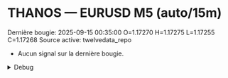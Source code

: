 # THANOS — EURUSD M5 (auto/15m)
Dernière bougie: 2025-09-15 00:35:00  O=1.17270  H=1.17275  L=1.17255  C=1.17268
Source active: twelvedata_repo

- Aucun signal sur la dernière bougie.

<details><summary>Debug</summary>

- TD_API_KEY manquant.

</details>